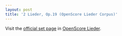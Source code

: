 ```yaml
---
layout: post
title: '2 Lieder, Op.19 (OpenScore Lieder Corpus)'
---
```


Visit the [official set page] in [OpenScore Lieder].

[official set page]: https://musescore.com/openscore-lieder-corpus/sets/5106755
[OpenScore Lieder]: https://musescore.com/openscore-lieder-corpus

